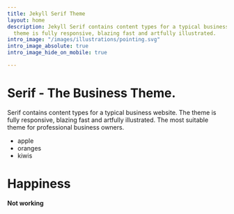 ```yaml
---
title: Jekyll Serif Theme
layout: home
description: Jekyll Serif contains content types for a typical business website. The
  theme is fully responsive, blazing fast and artfully illustrated.
intro_image: "/images/illustrations/pointing.svg"
intro_image_absolute: true
intro_image_hide_on_mobile: true

---
```

# Serif - The Business Theme.

Serif contains content types for a typical business website. The theme is fully responsive, blazing fast and artfully illustrated. The most suitable theme for professional business owners.

* apple
* oranges
* kiwis

# Happiness

**Not working**